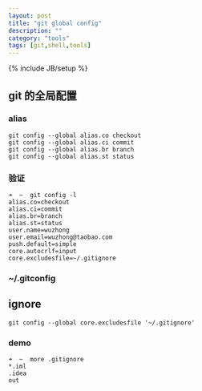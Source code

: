 ```yaml
---
layout: post
title: "git global config"
description: ""
category: "tools"
tags: [git,shell,tools]
---
```

{% include JB/setup %}

## git 的全局配置

### alias

    git config --global alias.co checkout
    git config --global alias.ci commit
    git config --global alias.br branch
    git config --global alias.st status


### 验证

    ➜  ~  git config -l
    alias.co=checkout
    alias.ci=commit
    alias.br=branch
    alias.st=status
    user.name=wuzhong
    user.email=wuzhong@taobao.com
    push.default=simple
    core.autocrlf=input
    core.excludesfile=~/.gitignore

### ~/.gitconfig

## ignore

    git config --global core.excludesfile '~/.gitignore'


### demo

    ➜  ~  more .gitignore
    *.iml
    .idea
    out



